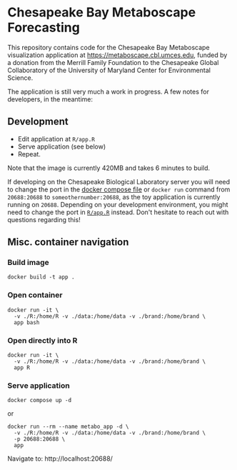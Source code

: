 # Chesapeake Bay Metaboscape Forecasting

This repository contains code for the Chesapeake Bay Metaboscape visualization
application at <https://metaboscape.cbl.umces.edu>, funded by a donation from
the Merrill Family Foundation to the Chesapeake Global Collaboratory of the
University of Maryland Center for Environmental Science.

The application is still very much a work in progress. A few notes for developers,
in the meantime:

## Development
 - Edit application at `R/app.R`
 - Serve application (see below)
 - Repeat.

Note that the image is currently 420MB and takes 6 minutes to build.

If developing on the Chesapeake Biological Laboratory server you will need to
change the port in the
[docker compose file](https://github.com/CGC-UMCES/metaboscape-application/blob/main/docker-compose.yaml#L8)
or `docker run` command from `20688:20688` to `someothernumber:20688`, as the
toy application is currently running on `20688`. Depending on your development
environment, you might need to change the port in
[`R/app.R`](https://github.com/CGC-UMCES/metaboscape-application/blob/9c34d4828e1ca494e108be57956d57ca240671b7/R/app.R#L9) 
instead. Don't hesitate to reach out with questions regarding this!

## Misc. container navigation
### Build image
```
docker build -t app .
```

### Open container
```
docker run -it \
  -v ./R:/home/R -v ./data:/home/data -v ./brand:/home/brand \
  app bash
```

### Open directly into R
```
docker run -it \
  -v ./R:/home/R -v ./data:/home/data -v ./brand:/home/brand \
  app R
```

### Serve application
```
docker compose up -d
```

or

```
docker run --rm --name metabo_app -d \
  -v ./R:/home/R -v ./data:/home/data -v ./brand:/home/brand \
  -p 20688:20688 \
  app
```

Navigate to: http://localhost:20688/
